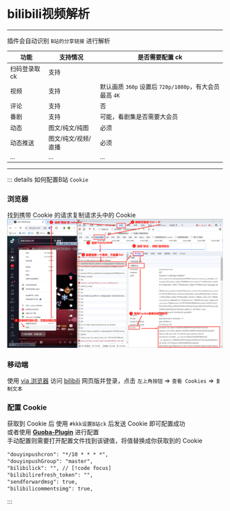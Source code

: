 # bilibili视频解析
---
插件会自动识别 `B站的分享链接` 进行解析

| 功能          | 支持情况            | 是否需要配置 ck                                             |
| ------------- | ------------------- | ----------------------------------------------------------- |
| 扫码登录取 ck | 支持                |                                                             |
| 视频          | 支持                | 默认画质 `360p` 设置后 `720p/1080p`，有大会员最高 `4K` | B 
| 评论          | 支持                | 否                                                          |
| 番剧          | 支持                | 可能，看剧集是否需要大会员                              |B 
| 动态          | 图文/纯文/纯图      | 必须                                                        |
| 动态推送      | 图文/纯文/视频/直播 | 必须                                                        |
| ...           | ...                 | ...                                                         |
---
::: details 如何配置B站 `Cookie`
### 浏览器

找到携带 Cookie 的请求复制请求头中的 Cookie
![img](./pic1.png)
### 移动端

使用 [via 浏览器](https://res.viayoo.com/v1/via-release-cn.apk) 访问 [bilibili](https://www.bilibili.com/) 网页版并登录，点击 `左上角按钮` => `查看 Cookies` => `复制文本`
### 配置 Cookie
获取到 Cookie 后 使用 `#kkk设置B站ck` 后发送 Cookie 即可配置成功<br>
或者使用 [**Guoba-Plugin**](https://github.com/guoba-yunzai/guoba-plugin) 进行配置<br>
手动配置则需要打开配置文件找到该键值，将值替换成你获取到的 Cookie
```json{3}
"douyinpushcron": "*/10 * * * *",
"douyinpushGroup": "master",
"bilibilick": "", // [!code focus]
"bilibilirefresh_token": "",
"sendforwardmsg": true,
"bilibilicommentsimg": true,
```

:::